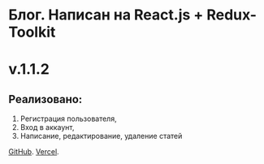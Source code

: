 # Блог. Написан на React.js + Redux-Toolkit

# v.1.1.2

## Реализовано:

1. Регистрация пользователя,
2. Вход в аккаунт,
3. Написание, редактирование, удаление статей

[GitHub](https://github.com/den10004/Blog_frontend.git).
[Vercel](https://blog-frontend-ten-ashen.vercel.app).
